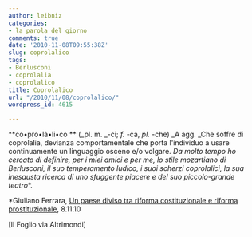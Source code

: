 ```yaml
---
author: leibniz
categories:
- la parola del giorno
comments: true
date: '2010-11-08T09:55:38Z'
slug: coprolalico
tags:
- Berlusconi
- coprolalia
- coprolalico
title: Coprolalico
url: "/2010/11/08/coprolalico/"
wordpress_id: 4615

---
```

**co•pro•là•li•co
** (_pl. m. _-ci; _f._ -ca, _pl._ -che)
_A agg.
_Che soffre di coprolalia, devianza comportamentale che porta l'individuo a usare continuamente un linguaggio osceno e/o volgare. _Da molto tempo ho cercato di definire, per i miei amici e per me, lo stile mozartiano di Berlusconi, il suo temperamento ludico, i suoi scherzi coprolalici, la sua inesausta ricerca di uno sfuggente piacere e del suo piccolo-grande teatro_*.

*Giuliano Ferrara, [Un paese diviso tra riforma costituzionale e riforma prostituzionale](https://altrimondi.gazzetta.it/2010/11/un-paese-diviso-tra-riforma-co.html), 8.11.10

[Il Foglio via Altrimondi]
